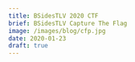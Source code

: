 ```yaml
---
title: BSidesTLV 2020 CTF
brief: BSidesTLV Capture The Flag
image: /images/blog/cfp.jpg
date: 2020-01-23
draft: true
---
```

